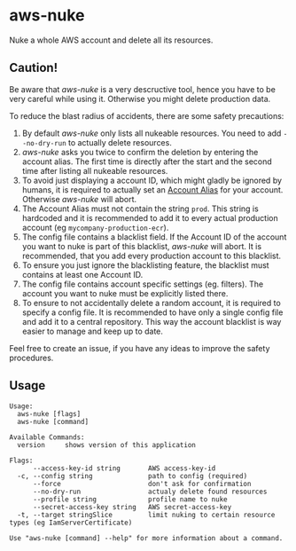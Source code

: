 # aws-nuke

Nuke a whole AWS account and delete all its resources.

## Caution!

Be aware that *aws-nuke* is a very descructive tool, hence you have to be very
careful while using it. Otherwise you might delete production data.

To reduce the blast radius of accidents, there are some safety precautions:

1. By default *aws-nuke* only lists all nukeable resources. You need to add
   `--no-dry-run` to actually delete resources.
2. *aws-nuke* asks you twice to confirm the deletion by entering the account
   alias. The first time is directly after the start and the second time after
   listing all nukeable resources.
3. To avoid just displaying a account ID, which might gladly be ignored by
   humans, it is required to actually set an [Account
   Alias](http://docs.aws.amazon.com/IAM/latest/UserGuide/console_account-alias.html)
   for your account. Otherwise *aws-nuke* will abort.
4. The Account Alias must not contain the string `prod`. This string is
   hardcoded and it is recommended to add it to every actual production account
   (eg `mycompany-production-ecr`).
5. The config file contains a blacklist field. If the Account ID of the account
   you want to nuke is part of this blacklist, *aws-nuke* will abort. It is
   recommended, that you add every production account to this blacklist.
6. To ensure you just ignore the blacklisting feature, the blacklist must
   contains at least one Account ID.
7. The config file contains account specific settings (eg. filters). The
   account you want to nuke must be explicitly listed there.
8. To ensure to not accidentally delete a random account, it is required to
   specify a config file. It is recommended to have only a single config file
   and add it to a central repository. This way the account blacklist is way
   easier to manage and keep up to date.

Feel free to create an issue, if you have any ideas to improve the safety
procedures.

## Usage

```
Usage:
  aws-nuke [flags]
  aws-nuke [command]

Available Commands:
  version     shows version of this application

Flags:
      --access-key-id string       AWS access-key-id
  -c, --config string              path to config (required)
      --force                      don't ask for confirmation
      --no-dry-run                 actualy delete found resources
      --profile string             profile name to nuke
      --secret-access-key string   AWS secret-access-key
  -t, --target stringSlice         limit nuking to certain resource types (eg IamServerCertificate)

Use "aws-nuke [command] --help" for more information about a command.
```
